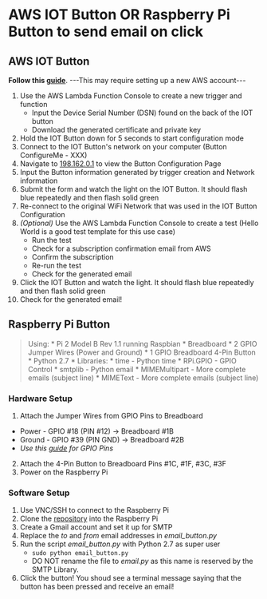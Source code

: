 # AWS IOT Button OR Raspberry Pi Button to send email on click

## AWS IOT Button
**Follow this [guide](https://docs.aws.amazon.com/iot/latest/developerguide/iot-device-sdk-node.html)**.
---This may require setting up a new AWS account---
1. Use the AWS Lambda Function Console to create a new trigger and function
   * Input the Device Serial Number (DSN) found on the back of the IOT button
   * Download the generated certificate and private key
2. Hold the IOT Button down for 5 seconds to start configuration mode
3. Connect to the IOT Button's network on your computer (Button ConfigureMe - XXX)
4. Navigate to [198.162.0.1](198.162.0.1) to view the Button Configuration Page
5. Input the Button information generated by trigger creation and Network information
6. Submit the form and watch the light on the IOT Button. It should flash blue repeatedly and then flash solid green
7. Re-connect to the original WiFi Network that was used in the IOT Button Configuration
8. *(Optional)* Use the AWS Lambda Function Console to create a test (Hello World is a good test template for this use case)
   * Run the test
   * Check for a subscription confirmation email from AWS
   * Confirm the subscription
   * Re-run the test
   * Check for the generated email
9. Click the IOT Button and watch the light. It should flash blue repeatedly and then flash solid green
10. Check for the generated email!

## Raspberry Pi Button
> Using: * Pi 2 Model B Rev 1.1 running Raspbian
>         * Breadboard
>         * 2 GPIO Jumper Wires (Power and Ground)
>         * 1 GPIO Breadboard 4-Pin Button
>         * Python 2.7
>         * Libraries:
>            * time - Python time
>            * RPi.GPIO - GPIO Control
>            * smtplib - Python email
>            * MIMEMultipart - More complete emails (subject line)
>            * MIMEText - More complete emails (subject line)

### Hardware Setup
1. Attach the Jumper Wires from GPIO Pins to Breadboard
  * Power - GPIO \#18 (PIN \#12) -> Breadboard \#1B
  * Ground - GPIO \#39 (PIN GND) -> Breadboard \#2B
  * *Use this [guide](http://www.raspberry-projects.com/pi/pi-hardware/raspberry-pi-2-model-b/rpi2-model-b-io-pins) for GPIO Pins*
2. Attach the 4-Pin Button to Breadboard Pins \#1C, \#1F, \#3C, \#3F
3. Power on the Raspberry Pi

### Software Setup
1. Use VNC/SSH to connect to the Raspberry Pi
2. Clone the [repository](https://github.com/Bravelemming/PushingAWSIotButton) into the Raspberry Pi
3. Create a Gmail account and set it up for SMTP
5. Replace the *to* and *from* email addresses in *email_button.py*
3. Run the script *email_button.py* with Python 2.7 as super user
   * `sudo python email_button.py`
   * DO NOT rename the file to *email.py* as this name is reserved by the SMTP Library.
4. Click the button! You shoud see a terminal message saying that the button has been pressed and receive an email!
